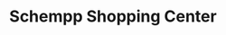 ---
title: "Schempp Shopping Center"
url: /ostfildern/schempp-shopping-center/
shop: Einkaufszentrum
---